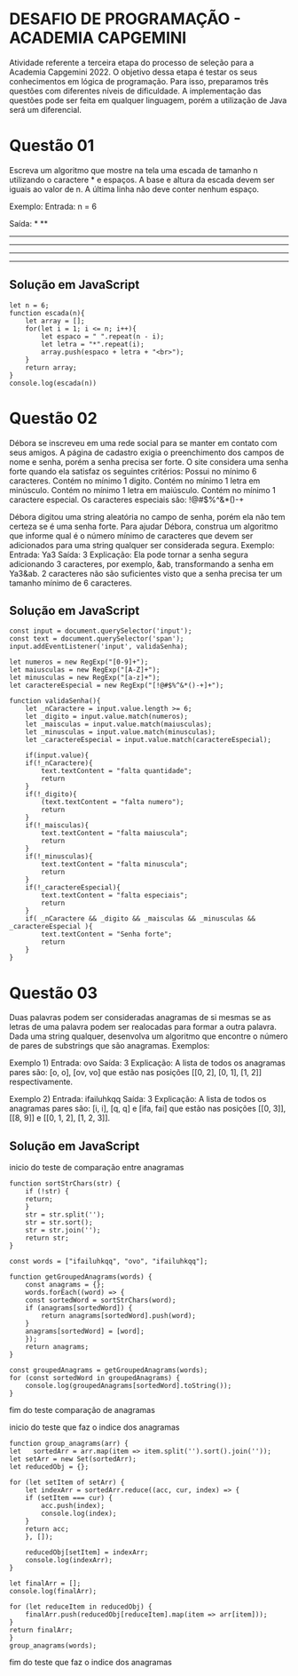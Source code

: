 # DESAFIO DE PROGRAMAÇÃO - ACADEMIA CAPGEMINI

Atividade referente a terceira etapa do processo de seleção para a Academia Capgemini 2022. O objetivo dessa etapa é testar os seus conhecimentos em lógica de programação. Para isso, preparamos três questões com diferentes níveis de dificuldade. A implementação das questões pode ser feita em qualquer linguagem, porém a utilização de Java será um diferencial.

# Questão 01

Escreva um algoritmo que mostre na tela uma escada de tamanho n utilizando o caractere * e espaços. A base e altura da escada devem ser iguais ao valor de n. A última linha não deve conter nenhum espaço.

Exemplo:
Entrada:
n = 6

Saída:
     *
    **
   ***
  ****
 *****
******

## Solução em JavaScript

    let n = 6;
    function escada(n){
        let array = [];
        for(let i = 1; i <= n; i++){
            let espaco = " ".repeat(n - i);
            let letra = "*".repeat(i);
            array.push(espaco + letra + "<br>");
        }
        return array;
    }
    console.log(escada(n))

# Questão 02

Débora se inscreveu em uma rede social para se manter em contato com seus amigos. A página de cadastro exigia o preenchimento dos campos de nome e senha, porém a senha precisa ser forte. O site considera uma senha forte quando ela satisfaz os seguintes critérios:
Possui no mínimo 6 caracteres.
Contém no mínimo 1 digito.
Contém no mínimo 1 letra em minúsculo.
Contém no mínimo 1 letra em maiúsculo.
Contém no mínimo 1 caractere especial. Os caracteres especiais são: !@#$%^&*()-+

Débora digitou uma string aleatória no campo de senha, porém ela não tem certeza se é uma senha forte. Para ajudar Débora, construa um algoritmo que informe qual é o número mínimo de caracteres que devem ser adicionados para uma string qualquer ser considerada segura.
Exemplo:
Entrada:
Ya3
Saída:
3
Explicação:
Ela pode tornar a senha segura adicionando 3 caracteres, por exemplo, &ab, transformando a senha em Ya3&ab. 2 caracteres não são suficientes visto que a senha precisa ter um tamanho mínimo de 6 caracteres.

## Solução em JavaScript

    const input = document.querySelector('input');
    const text = document.querySelector('span');
    input.addEventListener('input', validaSenha);

    let numeros = new RegExp("[0-9]+");
    let maiusculas = new RegExp("[A-Z]+");
    let minusculas = new RegExp("[a-z]+");
    let caractereEspecial = new RegExp("[!@#$%^&*()-+]+");

    function validaSenha(){
        let _nCaractere = input.value.length >= 6;
        let _digito = input.value.match(numeros);
        let _maisculas = input.value.match(maiusculas);
        let _minusculas = input.value.match(minusculas);
        let _caractereEspecial = input.value.match(caractereEspecial);

        if(input.value){
        if(!_nCaractere){
            text.textContent = "falta quantidade";
            return
        }
        if(!_digito){
            (text.textContent = "falta numero");
            return
        }
        if(!_maisculas){
            text.textContent = "falta maiuscula";
            return
        }
        if(!_minusculas){
            text.textContent = "falta minuscula";
            return
        }
        if(!_caractereEspecial){
            text.textContent = "falta especiais";
            return
        }
        if( _nCaractere && _digito && _maisculas && _minusculas && _caractereEspecial ){
            text.textContent = "Senha forte";
            return
        }
    }

# Questão 03

Duas palavras podem ser consideradas anagramas de si mesmas se as letras de uma palavra podem ser realocadas para formar a outra palavra. Dada uma string qualquer, desenvolva um algoritmo que encontre o número de pares de substrings que são anagramas.
Exemplos:

Exemplo 1)
Entrada:
ovo
Saída:
3
Explicação:
A lista de todos os anagramas pares são: [o, o], [ov, vo] que estão nas posições [[0, 2], [0, 1], [1, 2]] respectivamente. 

Exemplo 2)
Entrada:
ifailuhkqq
Saída:
3
Explicação:
A lista de todos os anagramas pares são: [i, i], [q, q] e [ifa, fai] que estão nas posições [[0, 3]], [[8, 9]] e [[0, 1, 2], [1, 2, 3]].

## Solução em JavaScript

inicio do teste de comparação entre anagramas

    function sortStrChars(str) {
        if (!str) {
        return;
        }
        str = str.split('');
        str = str.sort();
        str = str.join('');
        return str;
    }

    const words = ["ifailuhkqq", "ovo", "ifailuhkqq"];
    
    function getGroupedAnagrams(words) {
        const anagrams = {};
        words.forEach((word) => {
        const sortedWord = sortStrChars(word);
        if (anagrams[sortedWord]) {
            return anagrams[sortedWord].push(word);
        }
        anagrams[sortedWord] = [word];
        });
        return anagrams;
    }
    
    const groupedAnagrams = getGroupedAnagrams(words);
    for (const sortedWord in groupedAnagrams) {
        console.log(groupedAnagrams[sortedWord].toString());
    }

fim do teste comparação de anagramas

inicio do teste que faz o indice dos anagramas

    function group_anagrams(arr) {
    let   sortedArr = arr.map(item => item.split('').sort().join(''));
    let setArr = new Set(sortedArr);
    let reducedObj = {};

    for (let setItem of setArr) {
        let indexArr = sortedArr.reduce((acc, cur, index) => {
        if (setItem === cur) {
            acc.push(index);
            console.log(index);
        }
        return acc;
        }, []);
        
        reducedObj[setItem] = indexArr;
        console.log(indexArr); 
    }

    let finalArr = [];
    console.log(finalArr);

    for (let reduceItem in reducedObj) {
        finalArr.push(reducedObj[reduceItem].map(item => arr[item]));
    }
    return finalArr;
    }
    group_anagrams(words);

fim do teste que faz o indice dos anagramas
